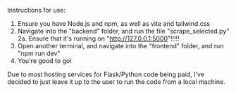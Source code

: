 Instructions for use:

1. Ensure you have Node.js and npm, as well as vite and tailwind.css 
2. Navigate into the "backend" folder, and run the file "scrape_selected.py"
    2a. Ensure that it's running on "http://127.0.0.1:5000"!!!!!
3. Open another terminal, and navigate into the "frontend" folder, and run "npm run dev"
4. You're good to go!



Due to most hosting services for Flask/Python code being paid, I've decided to just leave it up to the user to run the code from a local machine.